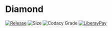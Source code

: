# Diamond
[![Release](https://img.shields.io/github/release-pre/Milkenm/Diamond.svg?style=for-the-badge)](https://github.com/Milkenm/Diamond/releases/latest)
![Size](https://img.shields.io/github/repo-size/Milkenm/Diamond.svg?style=for-the-badge)
![Codacy Grade](https://img.shields.io/codacy/grade/3cc732bd5ca4474c9ab68d268e9e4ca4?style=for-the-badge)
[![LiberayPay](https://img.shields.io/liberapay/receives/milkenm?style=for-the-badge&logo=liberapay)](https://liberapay.com/Milkenm/donate)
